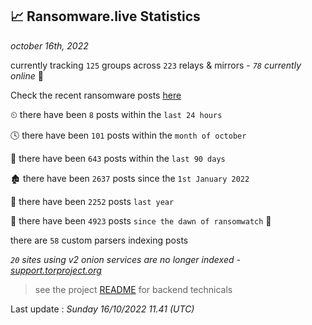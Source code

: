 
## 📈 Ransomware.live Statistics
_october 16th, 2022_

currently tracking `125` groups across `223` relays & mirrors - _`78` currently online_ 📡

Check the recent ransomware posts [here](https://www.ransomware.live/#/recentposts)


⏲ there have been `8` posts within the `last 24 hours`

🕓 there have been `101` posts within the `month of october`

📅 there have been `643` posts within the `last 90 days`

🏚 there have been `2637` posts since the `1st January 2022`

🚀 there have been `2252` posts `last year`

🦕 there have been `4923` posts `since the dawn of ransomwatch` 🐣

there are `58` custom parsers indexing posts

_`20` sites using v2 onion services are no longer indexed - [support.torproject.org](https://support.torproject.org/onionservices/v2-deprecation/)_

> see the project [README](https://github.com/jmousqueton/ransomwatch#readme) for backend technicals



Last update : _Sunday 16/10/2022 11.41 (UTC)_

